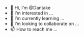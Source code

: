 - 👋 Hi, I’m @Dantake
- 👀 I’m interested in ...
- 🌱 I’m currently learning ...
- 💞️ I’m looking to collaborate on ...
- 📫 How to reach me ...

<!---
Dantake/Dantake is a ✨ special ✨ repository because its `README.md` (this file) appears on your GitHub profile.
You can click the Preview link to take a look at your changes.
--->
